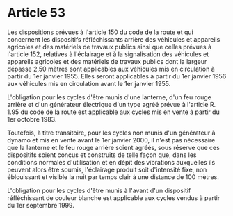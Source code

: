 # Article 53

Les dispositions prévues à l'article 150 du code de la route et qui concernent les dispositifs réfléchissants arrière des véhicules et appareils agricoles et des matériels de travaux publics ainsi que celles prévues à l'article 152, relatives à l'éclairage et à la signalisation des véhicules et appareils agricoles et des matériels de travaux publics dont la largeur dépasse 2,50 mètres sont applicables aux véhicules mis en circulation à partir du 1er janvier 1955. Elles seront applicables à partir du 1er janvier 1956 aux véhicules mis en circulation avant le 1er janvier 1955.

L'obligation pour les cycles d'être munis d'une lanterne, d'un feu rouge arrière et d'un générateur électrique d'un type agréé prévue à l'article R. 1.95 du code de la route est applicable aux cycles mis en vente à partir du 1er octobre 1983.

Toutefois, à titre transitoire, pour les cycles non munis d'un générateur à  dynamo et mis en vente avant le 1er janvier 2000, il n'est pas nécessaire que la  lanterne et le feu rouge arrière soient agréés, sous réserve que ces dispositifs  soient conçus et construits de telle façon que, dans les conditions normales  d'utilisation et en dépit des vibrations auxquelles ils peuvent alors être  soumis, l'éclairage produit soit d'intensité fixe, non éblouissant et visible la  nuit par temps clair à une distance de 100 mètres.

L'obligation pour les cycles d'être munis à l'avant d'un dispositif  réfléchissant de couleur blanche est applicable aux cycles vendus à partir du  1er septembre 1999.
